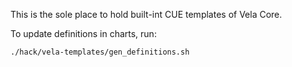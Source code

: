 This is the sole place to hold built-int CUE templates of Vela Core. 

To update definitions in charts, run:
```
./hack/vela-templates/gen_definitions.sh
```
